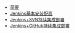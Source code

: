 * [简要](README)
* [Jenkins基本安装配置](Jenkins_installConfig)
* [Jenkins+SVN持续集成部署](Jenkins_SVN)
* [Jenkins+GitHub持续集成部署](jenkins_GitHub)

